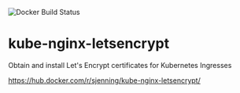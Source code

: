 ![Docker Build Status](https://img.shields.io/docker/build/zesbytes/kube-nginx-letsencrypt.svg)

# kube-nginx-letsencrypt

Obtain and install Let's Encrypt certificates for Kubernetes Ingresses

https://hub.docker.com/r/sjenning/kube-nginx-letsencrypt/
